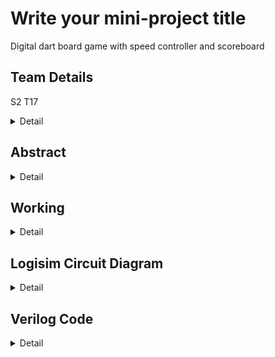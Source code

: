 # Write your mini-project title
Digital dart board game with speed controller and scoreboard
<!-- First Section -->
## Team Details
S2 T17
<details>
  <summary>Detail</summary>

  > Semester: 3rd Sem B. Tech. CSE

  > Section: S1/S2

  > Member-1:Dev Chaudhari , 231CS221 ,devchaudhari.231cs221@nitk.edu.in

  > member-2:Himanshu Bande, 231CS225 ,himanshubande.231cs225@nitk.edu.in

  > Member-3:Aryan         , 231CS213 ,aryan.231cs213@nitk.edu.in
</details>

<!-- Second Section -->
## Abstract
<details>
  <summary>Detail</summary>
 1. Motivation: A dart board game is not only a fun way to pass the time but also serves
as an engaging tool to develop various skills in individuals. The implementation of a Finite
State Machine (FSM)1 in the digital dart game serves as a robust framework to manage the
various states of gameplay efficiently. This game emphasizes precision and timing, making
it an excellent way to enhance focus and hand-eye coordination2. Through this project, we
aim to create a digital version of the classic dart game using innovative digital circuits. By
incorporating features like speed control and a dynamic scoreboard, players can easily track
their scores while experiencing a customizable level of challenge as the game progresses. This
adaptability adds an exciting layer of suspense and engagement to each round!
2. Problem Statement:
• The system must accept input signals that accurately represent dart throws on a virtual
dartboard.
• The dartboard must feature a sufficiently large number of distinct target regions, with
the bullseye being the most challenging to hit.
• Additionally, the game should introduce variations to increase difficulty, ensuring a stim-
ulating experience for players.
• The scoreboard must effectively record game points over a wide range, avoiding overflow
to accommodate prolonged game play .
• The overall objective is to develop a digital dart game that is both entertaining and
capable of accommodating multiple players while providing an intuitive and responsive
game play experience.

3. Features:• The dartboard utilizes an input signal from a dart throw, represented as a time-varying
pointer that periodically navigates among four concentric target regions, illuminated by
LEDs to indicate the pointer’s position.
• The scoreboard can accurately record at least 20 throws without risk of overflow, ensuring
comprehensive tracking of player performance.
• The dartboard includes a variable speed controller, allowing players to adjust the speed
at which the pointer changes position, enhancing the challenge.
• The game is designed for up to three players, promoting friendly competition and social
interaction.
• Penalty will be imposed on the player if the throw time limit is exceeded.
  > 
</details>

<!-- Third Section -->
## Working
<details>
  <summary>Detail</summary>

  > Explain the working of your model with the help of a functional table (compulsory) followed by the flowchart.
</details>

<!-- Fourth Section -->
## Logisim Circuit Diagram
<details>
  <summary>Detail</summary>

  > Update a neat logisim circuit diagram
</details>

<!-- Fifth Section -->
## Verilog Code
<details>
  <summary>Detail</summary>

  > Neatly update the Verilog code in code style only.
</details>




